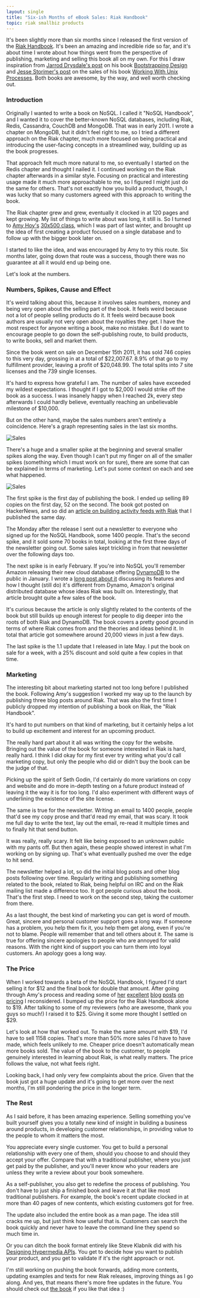 ```yaml
---
layout: single
title: "Six-ish Months of eBook Sales: Riak Handbook"
topic: riak smallbiz products
---
```

It's been slightly more than six months since I released the first version of
the [Riak Handbook](http://riakhandbook.com). It's been an amazing and
incredible ride so far, and it's about time I wrote about how things went from
the perspective of publishing, marketing and selling this book all on my own.
For this I draw inspiration from [Jarrod Drysdale's
post](http://blog.studiofellow.com/2012/05/31/30k-ebook-sales-in-2-months/) on
his book [Bootstrapping Design](http://bootstrappingdesign.com/) and [Jesse
Storimer's post](http://jstorimer.com/2012/04/20/4-months-of-ebook-sales.html)
on the sales of his book [Working With Unix
Processes](http://workingwithunixprocesses.com/). Both books are awesome, by the
way, and well worth checking out.

### Introduction

Originally I wanted to write a book on NoSQL. I called it "NoSQL Handbook", and
I wanted it to cover the better-known NoSQL databases, including Riak, Redis,
Cassandra, CouchDB and MongoDB. That was in early 2011. I wrote a chapter on
MongoDB, but it didn't feel right to me, so I tried a different approach
on the Riak chapter, much more focused on being practical and introducing the
user-facing concepts in a streamlined way, building up as the book progresses.

That approach felt much more natural to me, so eventually I started on the Redis
chapter and thought I nailed it. I continued working on the Riak chapter
afterwards in a similar style. Focusing on practical and interesting usage made
it much more approachable to me, so I figured I might just do the same for
others. That's not exactly how you build a product, though, I was lucky that
so many customers agreed with this approach to writing the book.

The Riak chapter grew and grew, eventually it clocked in at 120 pages and kept
growing. My list of things to write about was long, it still is. So I turned to
[Amy Hoy's](http://unicornfree.com) [30x500 class](http://30x500.com/), which I
was part of last winter, and brought up the idea of first creating a product
focused on a single database and to follow up with the bigger book later on.

I started to like the idea, and was encouraged by Amy to try this route. Six
months later, going down that route was a success, though there was no guarantee
at all it would end up being one.

Let's look at the numbers.

### Numbers, Spikes, Cause and Effect

It's weird talking about this, because it involves sales numbers, money and
being very open about the selling part of the book. It feels weird because not a
lot of people selling products do it. It feels weird because book authors are
usually not very open about the royalties they get. I have the most respect for
anyone writing a book, make no mistake. But I do want to encourage people
to go down the self-publishing route, to build products, to write books, 
sell and market them.

Since the book went on sale on December 15th 2011, it has sold 746 copies to
this very day, grossing in at a total of $22,007.67. 8.9% of that go to my
fulfillment provider, leaving a profit of $20,048.99. The total splits into 7
site licenses and the 739 single licenses.

It's hard to express how grateful I am. The number of sales have exceeded my
wildest expectations. I thought if I got to $2,000 I would strike off the book
as a success. I was insanely happy when I reached 2k, every step afterwards I
could hardly believe, eventually reaching an unbelievable milestone of $10,000.

But on the other hand, maybe the sales numbers aren't entirely a coincidence.
Here's a graph representing sales in the last six months.

![Sales](http://s3itch.paperplanes.de/FastSpring_SpringBoard___Report_Dashboard-2-20120628-233535.png)

There's a huge and a smaller spike at the beginning and several smaller spikes
along the way. Even though I can't put my finger on all of the smaller spikes
(something which I must work on for sure), there are some that can be explained
in terms of marketing. Let's put some context on each and see what happened.

![Sales](http://s3itch.paperplanes.de/FastSpring_SpringBoard___Report_Dashboard-1-20120628-233439.png)

The first spike is the first day of publishing the book. I ended up selling 89
copies on the first day, 52 on the second. The book got posted on HackerNews,
and so did an [article on building activity feeds with
Riak](/2011/12/15/storing-timelines-in-riak.html) that I published the same day.

The Monday after the release I sent out a newsletter to everyone who signed up
for the NoSQL Handbook, some 1400 people. That's the second spike, and it sold
some 70 books in total, looking at the first three days of the newsletter going
out. Some sales kept trickling in from that newsletter over the following days
too.

The next spike is in early February. If you're into NoSQL you'll remember Amazon
releasing their new cloud database offering
[DynamoDB](http://aws.amazon.com/dynamodb/) to the public in January. I wrote a
[long post about it](/2012/1/30/a-tour-of-amazons-dynamodb.html) discussing its
features and how I thought (still do) it's different from Dynamo, Amazon's
original distributed database whose ideas Riak was built on. Interestingly, that
article brought quite a few sales of the book.

It's curious because the article is only slightly related to the contents of the
book but still builds up enough interest for people to dig deeper into the roots
of both Riak and DynamoDB. The book covers a pretty good ground in terms of
where Riak comes from and the theories and ideas behind it. In total that
article got somewhere around 20,000 views in just a few days.

The last spike is the 1.1 update that I released in late May. I put the book on
sale for a week, with a 25% discount and sold quite a few copies in that time.

### Marketing

The interesting bit about marketing started not too long before I published the
book. Following Amy's suggestion I worked my way up to the launch by publishing
three blog posts around Riak. That was also the first time I publicly dropped my
intention of publishing a book on Riak, the "Riak Handbook".

It's hard to put numbers on that kind of marketing, but it certainly helps a lot
to build up excitement and interest for an upcoming product.

The really hard part about it all was writing the copy for the website. Bringing
out the value of the book for someone interested in Riak is hard, really hard. I
think I did okay for my first ever try writing what you'd call marketing copy,
but only the people who did or didn't buy the book can be the judge of that.

Picking up the spirit of Seth Godin, I'd certainly do more variations on copy
and website and do more in-depth testing on a future product instead of leaving
it the way it is for too long. I'd also experiment with different ways of
underlining the existence of the site license.

The same is true for the newsletter. Writing an email to 1400 people, people
that'd see my copy prose and that'd read my email, that was scary. It took me
full day to write the text, lay out the email, re-read it multiple times and to
finally hit that send button.

It was really, really scary. It felt like being exposed to an unknown public
with my pants off. But then again, these people showed interest in what I'm
working on by signing up. That's what eventually pushed me over the edge to hit
send.

The newsletter helped a lot, so did the initial blog posts and other blog posts
following over time. Regularly writing and publishing something related to the
book, related to Riak, being helpful on IRC and on the Riak mailing list made a
difference too. It got people curious about the book. That's the first step. I
need to work on the second step, taking the customer from there.

As a last thought, the best kind of marketing you can get is word of mouth.
Great, sincere and personal customer support goes a long way. If someone has a
problem, you help them fix it, you help them get along, even if you're not to
blame. People will remember that and tell others about it. The same is true for
offering sincere apologies to people who are annoyed for valid reasons. With the
right kind of support you can turn them into loyal customers. An apology goes a
long way.

### The Price

When I worked towards a beta of the NoSQL Handbook, I figured I'd start selling
it for $12 and the final book for double that amount. After going through Amy's
process and reading some of
[her](http://unicornfree.com/2010/a-simple-rule-for-pricing-newbs-who-got-the-fear/)
[excellent](http://unicornfree.com/2011/biz-book-friday-cost-plus-pricing-price-obsession/)
[blog](http://unicornfree.com/2011/will-low-prices-sell-more/)
[posts](http://unicornfree.com/2011/raising-the-price-not-a-single-customer-lost/)
[on](http://unicornfree.com/2011/pricing-your-product-the-dd-test/)
[pricing](http://unicornfree.com/2011/when-customers-bitch-about-your-price-biz-book-friday/)
I reconsidered. I bumped up the price for the Riak Handbook alone to $19. After
talking to some of my reviewers (who are awesome, thank you guys so much!) I
raised it to $25. Giving it some more thought I settled on $29.

Let's look at how that worked out. To make the same amount with $19, I'd have to
sell 1158 copies. That's more than 50% more sales I'd have to have made,
which feels unlikely to me. Cheaper price doesn't automatically mean more books
sold. The value of the book to the customer, to people genuinely interested in
learning about Riak, is what really matters. The price follows the value, not
what feels right.

Looking back, I had only very few complaints about the price. Given that the
book just got a huge update and it's going to get more over the next months, I'm
still pondering the price in the longer term.

### The Rest

As I said before, it has been amazing experience. Selling something you've built
yourself gives you a totally new kind of insight in building a business around
products, in developing customer relationships, in providing value to the people
to whom it matters the most.

You appreciate every single customer. You get to build a personal relationship
with every one of them, should you choose to and should they accept your offer.
Compare that with a traditional publisher, where you just get paid by the
publisher, and you'll never know who your readers are unless they write a review
about your book somewhere.

As a self-publisher, you also get to redefine the process of publishing. You
don't have to just ship a finished book and leave it at that like most
traditional publishers. For example, the book's recent update clocked in at more
than 40 pages of new contents, which existing customers got for free.

The update also included the entire book as a man page. The idea still cracks me
up, but just think how useful that is. Customers can search the book quickly and
never have to leave the command line they spend so much time in.

Or you can ditch the book format entirely like Steve Klabnik did with his
[Designing Hypermedia APIs](http://designinghypermediaapis.com/). You get to
decide how you want to publish your product, and you get to validate if it's the
right approach or not.

I'm still working on pushing the book forwards, adding more contents, updating
examples and texts for new Riak releases, improving things as I go along. And
yes, that means there's more free updates in the future. You should check out
[the book](http://riakhandbook.com) if you like that idea :)
